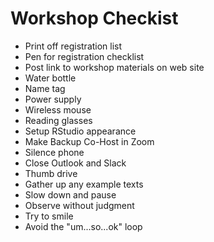# Workshop Checkist

- Print off registration list
- Pen for registration checklist
- Post link to workshop materials on web site
- Water bottle
- Name tag
- Power supply
- Wireless mouse
- Reading glasses
- Setup RStudio appearance
- Make Backup Co-Host in Zoom
- Silence phone
- Close Outlook and Slack
- Thumb drive
- Gather up any example texts
- Slow down and pause
- Observe without judgment
- Try to smile
- Avoid the "um...so...ok" loop
